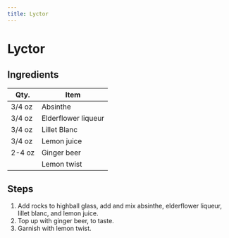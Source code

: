 ```yaml
---
title: Lyctor
---
```


# Lyctor

## Ingredients

| Qty.   | Item                |
| ------ | ------------------- |
| 3/4 oz | Absinthe            |
| 3/4 oz | Elderflower liqueur |
| 3/4 oz | Lillet Blanc        |
| 3/4 oz | Lemon juice         |
| 2-4 oz | Ginger beer         |
|        | Lemon twist         |

## Steps

1. Add rocks to highball glass, add and mix absinthe, elderflower
   liqueur, lillet blanc, and lemon juice.
1. Top up with ginger beer, to taste.
1. Garnish with lemon twist.
